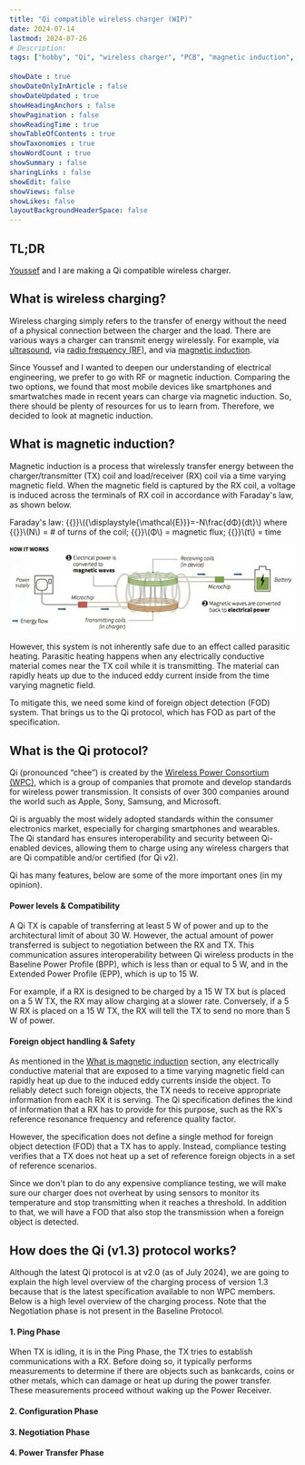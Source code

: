 ```yaml
---
title: "Qi compatible wireless charger (WIP)"
date: 2024-07-14
lastmod: 2024-07-26
# Description: 
tags: ["hobby", "Qi", "wireless charger", "PCB", "magnetic induction", "Altium Designer"]

showDate : true
showDateOnlyInArticle : false
showDateUpdated : true
showHeadingAnchors : false
showPagination : false
showReadingTime : true
showTableOfContents : true
showTaxonomies : true 
showWordCount : true
showSummary : false
sharingLinks : false
showEdit: false
showViews: false
showLikes: false
layoutBackgroundHeaderSpace: false
---
```


## TL;DR
[Youssef](https://linkedin.com/in/youssef-chaabani) and I are making a Qi compatible wireless charger. 


## What is wireless charging?
Wireless charging simply refers to the transfer of energy without the need of a physical connection between the charger and the load. There are various ways a charger can transmit energy wirelessly. For example, via [ultrasound](https://phys.org/news/2024-05-ultrasound-wireless-implantable-biomedical-devices.html), via [radio frequency (RF)](https://airfuel.org/airfuel-rf/), and via [magnetic induction](https://www.wirelesspowerconsortium.com/standards/qi-wireless-charging/).

Since Youssef and I wanted to deepen our understanding of electrical engineering, we prefer to go with RF or magnetic induction. Comparing the two options, we found that most mobile devices like smartphones and smartwatches made in recent years can charge via magnetic induction. So, there should be plenty of resources for us to learn from. Therefore, we decided to look at magnetic induction. 


## What is magnetic induction?
Magnetic induction is a process that wirelessly transfer energy between the charger/transmitter (TX) coil and load/receiver (RX) coil via a time varying magnetic field. When the magnetic field is captured by the RX coil, a voltage is induced across the terminals of RX coil in accordance with Faraday's law, as shown below. 

Faraday's law: {{<katex>}}\\({\displaystyle{\mathcal{E}}}=-N\frac{dΦ}{dt}\\) where {{<katex>}}\\(N\\) = # of turns of the coil; {{<katex>}}\\(Φ\\) = magnetic flux; {{<katex>}}\\(t\\) = time

![](images/how-it-works.png "Credit: [Thomson Reuters](https://blogs.thomsonreuters.com/answerson/wp-content/uploads/sites/3/2016/06/pdfnews-e1410790372461.jpg)")

However, this system is not inherently safe due to an effect called parasitic heating. Parasitic heating happens when any electrically conductive material comes near the TX coil while it is transmitting. The material can rapidly heats up due to the induced eddy current inside from the time varying magnetic field. 

To mitigate this, we need some kind of foreign object detection (FOD) system. That brings us to the Qi protocol, which has FOD as part of the specification. 


## What is the Qi protocol?
Qi (pronounced “chee”) is created by the [Wireless Power Consortium (WPC)](https://www.wirelesspowerconsortium.com), which is a group of companies that promote and develop standards for wireless power transmission. It consists of over 300 companies around the world such as Apple, Sony, Samsung, and Microsoft. 

Qi is arguably the most widely adopted standards within the consumer electronics market, especially for charging smartphones and wearables. The Qi standard has ensures interoperability and security between Qi-enabled devices, allowing them to charge using any wireless chargers that are Qi compatible and/or certified (for Qi v2).

Qi has many features, below are some of the more important ones (in my opinion).

#### Power levels & Compatibility
A Qi TX is capable of transferring at least 5 W of power and up to the architectural limit of about 30 W. However, the actual amount of power transferred is subject to negotiation between the RX and TX. This communication assures interoperability between Qi wireless products
in the Baseline Power Profile (BPP), which is less than or equal to 5 W, and in the Extended Power Profile (EPP), which is up to 15 W.

For example, if a RX is designed to be charged by a 15 W TX but is placed on a 5 W TX, the RX may allow charging at a slower rate. Conversely, if a 5 W RX is placed on a 15 W TX, the RX will tell the TX to send no more than 5 W of power.

#### Foreign object handling & Safety
As mentioned in the [What is magnetic induction](#what-is-magnetic-induction) section, any electrically conductive material that are exposed to a time varying magnetic field can rapidly heat up due to the induced eddy currents inside the object. To reliably detect such foreign objects, the TX needs to receive appropriate information from each RX it is serving. The Qi specification defines the kind of information that a RX has to provide for this purpose, such as the RX's reference resonance frequency and reference quality factor. 

However, the specification does not define a single method for foreign object detection (FOD) that a TX has to apply. Instead, compliance testing verifies that a TX does not heat up a set of reference foreign objects in a set of reference scenarios. 

Since we don't plan to do any expensive compliance testing, we will make sure our charger does not overheat by using sensors to monitor its temperature and stop transmitting when it reaches a threshold. In addition to that, we will have a FOD that also stop the transmission when a foreign object is detected.


## How does the Qi (v1.3) protocol works?
Although the latest Qi protocol is at v2.0 (as of July 2024), we are going to explain the high level overview of the charging process of version 1.3 because that is the latest specification available to non WPC members. Below is a high level overview of the charging process. Note that the Negotiation phase is not present in the Baseline Protocol. 

#### 1. Ping Phase
When TX is idling, it is in the Ping Phase, the TX tries to establish communications with a RX. Before doing so, it typically performs measurements to determine if there are objects such as bankcards, coins or other metals, which can damage or heat up during the power transfer. These measurements proceed without waking up the Power Receiver.

#### 2. Configuration Phase


#### 3. Negotiation Phase 


#### 4. Power Transfer Phase